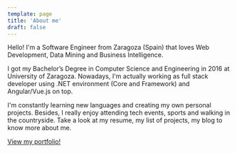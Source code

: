 ```yaml
---
template: page
title: 'About me'
draft: false
---
```


Hello! I'm a Software Engineer from Zaragoza (Spain) that loves Web Development, Data Mining and Business Intelligence.

I got my Bachelor’s Degree in Computer Science and Engineering in 2016 at University of Zaragoza. Nowadays, I'm actually working as full stack developer using .NET environment (Core and Framework) and Angular/Vue.js on top.

I'm constantly learning new languages and creating my own personal projects. Besides, I really enjoy attending tech events, sports and walking in the countryside. Take a look at my resume, my list of projects, my blog to know more about me.

[View my portfolio!](https://pirac.es)